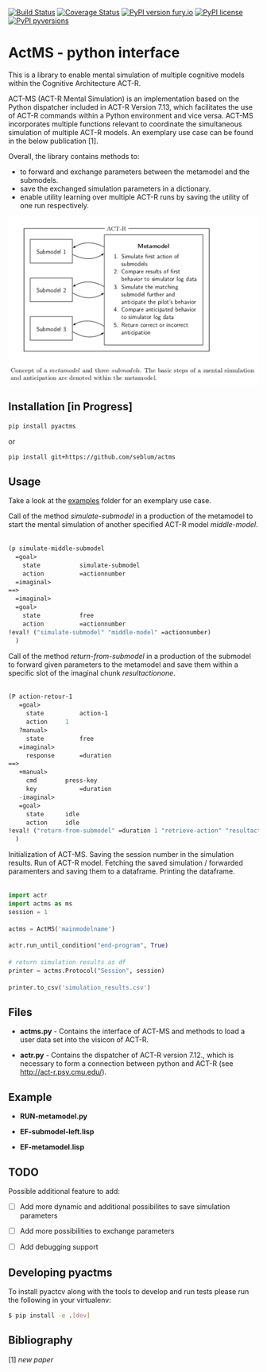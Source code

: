 [![Build Status](https://travis-ci.org/seblum/pyactms.svg?branch=master)](https://travis-ci.org/seblum/pyactms)
[![Coverage Status](https://coveralls.io/repos/github/seblum/pyactms/badge.svg)](https://coveralls.io/github/seblum/pyactms)
[![PyPI version fury.io](https://img.shields.io/pypi/v/pyactms?color=green)](https://pypi.python.org/pypi/pyactms/)
[![PyPI license](https://img.shields.io/pypi/l/pyactms)](https://pypi.python.org/pypi/pyactms/)
[![PyPI pyversions](https://img.shields.io/pypi/pyversions/pyactms)](https://pypi.python.org/pypi/pyactms/)


# ActMS - python interface

This is a library to enable mental simulation of multiple cognitive models within the Cognitive Architecture ACT-R.

ACT-MS (ACT-R Mental Simulation) is an implementation based on the Python dispatcher included in ACT-R Version 7.13, which facilitates the use of ACT-R commands within a Python environment and vice versa. ACT-MS incorporates multiple functions relevant to coordinate the simultaneous simulation of multiple ACT-R models. An exemplary use case can be found in the below publication [1].

Overall, the library contains methods to: 

- to forward and exchange parameters between the metamodel and the submodels.
- save the exchanged simulation parameters in a dictionary.
- enable utility learning over multiple ACT-R runs by saving the utility of one run respectively.


![Structure of MS implementation](https://raw.githubusercontent.com/seblum/pyactms/master/mentalsimulation.png)


## Installation [in Progress]

```bash
pip install pyactms
```
or
```bash
pip install git+https://github.com/seblum/actms
```


## Usage

Take a look at the [examples](examples) folder for an exemplary use case.

Call of the method <em>simulate-submodel</em> in a production of the metamodel to start the mental simulation of another specified ACT-R model <em>middle-model</em>.

```lisp

(p simulate-middle-submodel
  =goal>
    state           simulate-submodel
    action          =actionnumber
  =imaginal>
==>
  =imaginal>
  =goal>
    state           free
    action          =actionnumber
!eval! ("simulate-submodel" "middle-model" =actionnumber)
  )

```

Call of the method <em>return-from-submodel</em> in a production of the submodel to forward given parameters to the metamodel and save them within a specific slot of the imaginal chunk <em>resultactionone</em>.

```lisp

(P action-retour-1
   =goal>
     state          action-1
     action	    1
   ?manual>   
     state          free
   =imaginal>
     response       =duration
==>
   +manual>              
     cmd	    press-key     
     key       	    =duration
   -imaginal>
   =goal>
     state 	    idle
     action	    idle
!eval! ("return-from-submodel" =duration 1 "retrieve-action" "resultactionone")
  )

```

Initialization of ACT-MS. Saving the session number in the simulation results. Run of ACT-R model. Fetching the saved simulation / forwarded paramenters and saving them to a dataframe. Printing the dataframe.

```python

import actr
import actms as ms
session = 1

actms = ActMS('mainmodelname')

actr.run_until_condition("end-program", True)       

# return simulation results as df
printer = actms.Protocol("Session", session)

printer.to_csv('simulation_results.csv')

```


## Files

- **actms.py** - Contains the interface of ACT-MS and methods to load a user data set into the visicon of ACT-R.

- **actr.py** - Contains the dispatcher of ACT-R version 7.12., which is necessary to form a connection between python and ACT-R (see http://act-r.psy.cmu.edu/). 


## Example

- **RUN-metamodel.py** 

- **EF-submodel-left.lisp**

- **EF-metamodel.lisp** 


## TODO
Possible additional feature to add:

- [ ] Add more dynamic and additional possibilites to save simulation parameters
- [ ] Add more possibilities to exchange parameters
- [ ] Add debugging support 


## Developing pyactms
To install pyactcv along with the tools to develop and run tests please run the following in your virtualenv:

```bash
$ pip install -e .[dev]
```


## Bibliography

[1] <cite> new paper </cite> 
